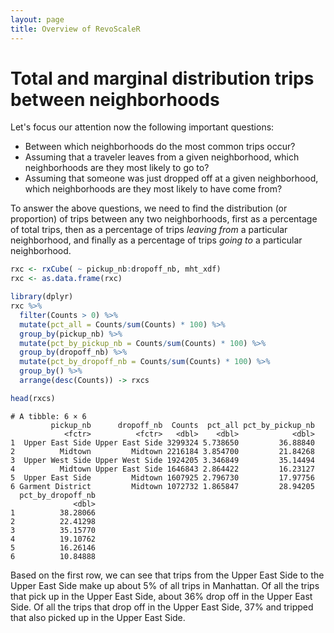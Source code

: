 ```yaml
---
layout: page
title: Overview of RevoScaleR
---
```

# Total and marginal distribution trips between neighborhoods

Let's focus our attention now the following important questions:
- Between which neighborhoods do the most common trips occur?  
- Assuming that a traveler leaves from a given neighborhood, which neighborhoods are they most likely to go to?
- Assuming that someone was just dropped off at a given neighborhood, which neighborhoods are they most likely to have come from?

To answer the above questions, we need to find the distribution (or proportion) of trips between any two neighborhoods, first as a percentage of total trips, then as a percentage of trips *leaving from* a particular neighborhood, and finally as a percentage of trips *going to* a particular neighborhood.

```R
rxc <- rxCube( ~ pickup_nb:dropoff_nb, mht_xdf)
rxc <- as.data.frame(rxc)

library(dplyr)
rxc %>% 
  filter(Counts > 0) %>%
  mutate(pct_all = Counts/sum(Counts) * 100) %>%
  group_by(pickup_nb) %>%
  mutate(pct_by_pickup_nb = Counts/sum(Counts) * 100) %>%
  group_by(dropoff_nb) %>%
  mutate(pct_by_dropoff_nb = Counts/sum(Counts) * 100) %>%
  group_by() %>%
  arrange(desc(Counts)) -> rxcs

head(rxcs)
```

```Rout
# A tibble: 6 × 6
         pickup_nb      dropoff_nb  Counts  pct_all pct_by_pickup_nb
            <fctr>          <fctr>   <dbl>    <dbl>            <dbl>
1  Upper East Side Upper East Side 3299324 5.738650         36.88840
2          Midtown         Midtown 2216184 3.854700         21.84268
3  Upper West Side Upper West Side 1924205 3.346849         35.14494
4          Midtown Upper East Side 1646843 2.864422         16.23127
5  Upper East Side         Midtown 1607925 2.796730         17.97756
6 Garment District         Midtown 1072732 1.865847         28.94205
  pct_by_dropoff_nb
              <dbl>
1          38.28066
2          22.41298
3          35.15770
4          19.10762
5          16.26146
6          10.84888
```

Based on the first row, we can see that trips from the Upper East Side to the Upper East Side make up about 5% of all trips in Manhattan.  Of all the trips that pick up in the Upper East Side, about 36% drop off in the Upper East Side.  Of all the trips that drop off in the Upper East Side, 37% and tripped that also picked up in the Upper East Side.

